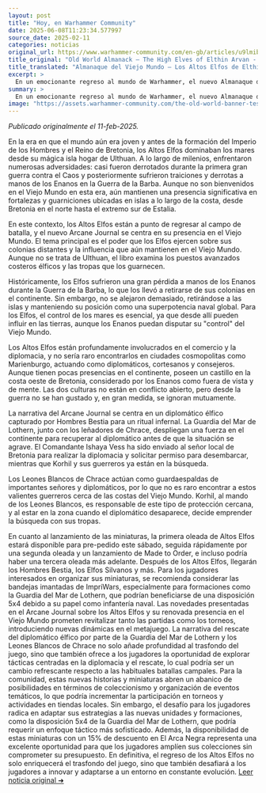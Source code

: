 ```yaml
---
layout: post
title: "Hoy, en Warhammer Community"
date: 2025-06-08T11:23:34.577997
source_date: 2025-02-11
categories: noticias
original_url: https://www.warhammer-community.com/en-gb/articles/u9lmibri/old-world-almanack-the-high-elves-of-elthin-arvan/
title_original: "Old World Almanack – The High Elves of Elthin Arvan - Warhammer Community"
title_translated: "Almanaque del Viejo Mundo – Los Altos Elfos de Elthin Arvan - Comunidad de Warhammer"
excerpt: >
  En un emocionante regreso al mundo de Warhammer, el nuevo Almanaque del Viejo Mundo nos sumerge en la fascinante historia de los Altos Elfos de Elthin Arvan. Desde su dominio marítimo desde la isla mágica de Ulthuan hasta su resiliente presencia en el Viejo Mundo, los Altos Elfos han sido un pilar de poder y diplomacia. Este arcano diario explora sus fortalezas costeras y la influencia que aún ejercen sobre las tierras, a pesar de su histórica rivalidad con los Enanos. Con la inminente llegada de estos majestuosos seres al tablero de juego, los lectores podrán descubrir nuevas historias y personajes que enriquecen el vasto universo de Warhammer. ¡Prepárate para una aventura épica llena de intriga y estrategia!
summary: >
  En un emocionante regreso al mundo de Warhammer, el nuevo Almanaque del Viejo Mundo nos sumerge en la fascinante historia de los Altos Elfos de Elthin Arvan. Desde su dominio marítimo desde la isla mágica de Ulthuan hasta su resiliente presencia en el Viejo Mundo, los Altos Elfos han sido un pilar de poder y diplomacia. Este arcano diario explora sus fortalezas costeras y la influencia que aún ejercen sobre las tierras, a pesar de su histórica rivalidad con los Enanos. Con la inminente llegada de estos majestuosos seres al tablero de juego, los lectores podrán descubrir nuevas historias y personajes que enriquecen el vasto universo de Warhammer. ¡Prepárate para una aventura épica llena de intriga y estrategia!
image: "https://assets.warhammer-community.com/the-old-world-banner-test.jpg"
---
```


*Publicado originalmente el 11-feb-2025.*

En la era en que el mundo aún era joven y antes de la formación del Imperio de los Hombres y el Reino de Bretonia, los Altos Elfos dominaban los mares desde su mágica isla hogar de Ulthuan. A lo largo de milenios, enfrentaron numerosas adversidades: casi fueron derrotados durante la primera gran guerra contra el Caos y posteriormente sufrieron traiciones y derrotas a manos de los Enanos en la Guerra de la Barba. Aunque no son bienvenidos en el Viejo Mundo en esta era, aún mantienen una presencia significativa en fortalezas y guarniciones ubicadas en islas a lo largo de la costa, desde Bretonia en el norte hasta el extremo sur de Estalia.

En este contexto, los Altos Elfos están a punto de regresar al campo de batalla, y el nuevo Arcane Journal se centra en su presencia en el Viejo Mundo. El tema principal es el poder que los Elfos ejercen sobre sus colonias distantes y la influencia que aún mantienen en el Viejo Mundo. Aunque no se trata de Ulthuan, el libro examina los puestos avanzados costeros élficos y las tropas que los guarnecen.

Históricamente, los Elfos sufrieron una gran pérdida a manos de los Enanos durante la Guerra de la Barba, lo que los llevó a retirarse de sus colonias en el continente. Sin embargo, no se alejaron demasiado, retirándose a las islas y manteniendo su posición como una superpotencia naval global. Para los Elfos, el control de los mares es esencial, ya que desde allí pueden influir en las tierras, aunque los Enanos puedan disputar su "control" del Viejo Mundo.

Los Altos Elfos están profundamente involucrados en el comercio y la diplomacia, y no sería raro encontrarlos en ciudades cosmopolitas como Marienburgo, actuando como diplomáticos, cortesanos y consejeros. Aunque tienen pocas presencias en el continente, poseen un castillo en la costa oeste de Bretonia, considerado por los Enanos como fuera de vista y de mente. Las dos culturas no están en conflicto abierto, pero desde la guerra no se han gustado y, en gran medida, se ignoran mutuamente.

La narrativa del Arcane Journal se centra en un diplomático élfico capturado por Hombres Bestia para un ritual infernal. La Guardia del Mar de Lothern, junto con los leñadores de Chrace, despliegan una fuerza en el continente para recuperar al diplomático antes de que la situación se agrave. El Comandante Ishaya Vess ha sido enviado al señor local de Bretonia para realizar la diplomacia y solicitar permiso para desembarcar, mientras que Korhil y sus guerreros ya están en la búsqueda.

Los Leones Blancos de Chrace actúan como guardaespaldas de importantes señores y diplomáticos, por lo que no es raro encontrar a estos valientes guerreros cerca de las costas del Viejo Mundo. Korhil, al mando de los Leones Blancos, es responsable de este tipo de protección cercana, y al estar en la zona cuando el diplomático desaparece, decide emprender la búsqueda con sus tropas.

En cuanto al lanzamiento de las miniaturas, la primera oleada de Altos Elfos estará disponible para pre-pedido este sábado, seguida rápidamente por una segunda oleada y un lanzamiento de Made to Order, e incluso podría haber una tercera oleada más adelante. Después de los Altos Elfos, llegarán los Hombres Bestia, los Elfos Silvanos y más. Para los jugadores interesados en organizar sus miniaturas, se recomienda considerar las bandejas imantadas de ImpriWars, especialmente para formaciones como la Guardia del Mar de Lothern, que podrían beneficiarse de una disposición 5x4 debido a su papel como infantería naval.
Las novedades presentadas en el Arcane Journal sobre los Altos Elfos y su renovada presencia en el Viejo Mundo prometen revitalizar tanto las partidas como los torneos, introduciendo nuevas dinámicas en el metajuego. La narrativa del rescate del diplomático élfico por parte de la Guardia del Mar de Lothern y los Leones Blancos de Chrace no solo añade profundidad al trasfondo del juego, sino que también ofrece a los jugadores la oportunidad de explorar tácticas centradas en la diplomacia y el rescate, lo cual podría ser un cambio refrescante respecto a las habituales batallas campales. Para la comunidad, estas nuevas historias y miniaturas abren un abanico de posibilidades en términos de coleccionismo y organización de eventos temáticos, lo que podría incrementar la participación en torneos y actividades en tiendas locales. Sin embargo, el desafío para los jugadores radica en adaptar sus estrategias a las nuevas unidades y formaciones, como la disposición 5x4 de la Guardia del Mar de Lothern, que podría requerir un enfoque táctico más sofisticado. Además, la disponibilidad de estas miniaturas con un 15% de descuento en El Arca Negra representa una excelente oportunidad para que los jugadores amplíen sus colecciones sin comprometer su presupuesto. En definitiva, el regreso de los Altos Elfos no solo enriquecerá el trasfondo del juego, sino que también desafiará a los jugadores a innovar y adaptarse a un entorno en constante evolución.
[Leer noticia original ➜](https://www.warhammer-community.com/en-gb/articles/u9lmibri/old-world-almanack-the-high-elves-of-elthin-arvan/)
